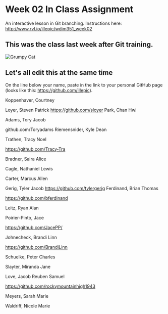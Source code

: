 # Week 02 In Class Assignment

An interactive lesson in Git branching. Instructions here: http://www.rvl.io/illepic/wdim351_week02

## This was the class last week after Git training.

![Grumpy Cat](https://dl.dropbox.com/u/115284/wdim351/week02/tard.jpg "Tard")

## Let's all edit this at the same time

On the line below your name, paste in the link to your personal GitHub page (looks like this: https://github.com/illepic).

Koppenhaver, Courtney

Loyer, Steven Patrick
https://github.com/sloyer
Park, Chan Hwi

Adams, Tory Jacob

github.com/Toryadams
Riemensnider, Kyle Dean

Trathen, Tracy Noel

https://github.com/Tracy-Tra

Bradner, Saira Alice

Cagle, Nathaniel Lewis

Carter, Marcus Allen

Gerig, Tyler Jacob
https://github.com/tylergerig
Ferdinand, Brian Thomas

https://github.com/bferdinand

Leitz, Ryan Alan

Poirier-Pinto, Jace

https://github.com/JacePP/

Johnecheck, Brandi Linn

https://github.com/BrandiLinn

Schuelke, Peter Charles

Slayter, Miranda Jane

Love, Jacob Reuben Samuel

https://github.com/rockymountainhigh1943

Meyers, Sarah Marie

Waldriff, Nicole Marie
